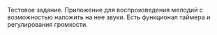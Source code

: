 Тестовое задание. Приложение для воспроизведения мелодий с возможностью наложить на нее звуки. Есть функционал таймера и регулирования громкости.
